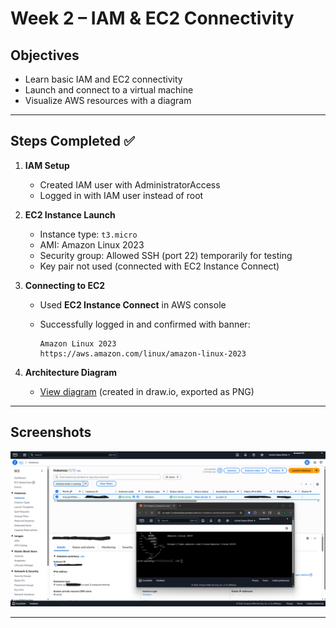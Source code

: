 # Week 2 – IAM & EC2 Connectivity

## Objectives
- Learn basic IAM and EC2 connectivity
- Launch and connect to a virtual machine
- Visualize AWS resources with a diagram

---

## Steps Completed ✅

1. **IAM Setup**
   - Created IAM user with AdministratorAccess
   - Logged in with IAM user instead of root

2. **EC2 Instance Launch**
   - Instance type: `t3.micro`
   - AMI: Amazon Linux 2023
   - Security group: Allowed SSH (port 22) temporarily for testing
   - Key pair not used (connected with EC2 Instance Connect)

3. **Connecting to EC2**
   - Used **EC2 Instance Connect** in AWS console
   - Successfully logged in and confirmed with banner:

     ```
     Amazon Linux 2023
     https://aws.amazon.com/linux/amazon-linux-2023
     ```

4. **Architecture Diagram**
   - [View diagram](./Diagrams/ec2-diagram.png) (created in draw.io, exported as PNG)

---

## Screenshots
![EC2 Instance Connected](./Screenshots/ec2_instance_connection.png)

---



